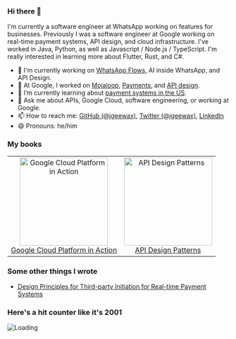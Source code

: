 ### Hi there 👋

I'm currently a software engineer at WhatsApp working on features for businesses.
Previously I was a software engineer at Google working on real-time payment systems, API design, and cloud infrastructure.
I've worked in Java, Python, as well as Javascript / Node.js / TypeScript.
I'm really interested in learning more about Flutter, Rust, and C#.

- 🔭 I'm currently working on [WhatsApp Flows][Flows], AI inside WhatsApp, and API Design.
- 🔭 At Google, I worked on [Mojaloop][], [Payments][Payments], and [API design][aip].
- 🌱 I’m currently learning about [payment systems in the US](https://www.amazon.com/Payments-Systems-U-S-Third-Professional-ebook/dp/B074PB7T1K).
- 💬 Ask me about APIs, Google Cloud, software engineering, or working at Google.
- 📫 How to reach me: [GitHub (@jgeewax)][github], [Twitter (@jgeewax)][twitter], [LinkedIn][linkedin]
- 😄 Pronouns: he/him

### My books

<table><tr>
  <td style="text-align: center;">
    <a href="https://gcpia.com">
      <img align="center" width="200" src="https://i.imgur.com/BZrKUYx.png" alt="Google Cloud Platform in Action" />
      <br />
      Google Cloud Platform in Action
    </a>
  </td>
  <td style="text-align: center;">
    <a href="https://apidesignbook.com">
      <img align="center" width="200" src="https://i.imgur.com/9zeXFvF.png" alt="API Design Patterns" />
      <br />
      API Design Patterns
    </a>
  </td>
</tr></table>

### Some other things I wrote

- [Design Principles for Third-party Initiation for Real-time Payment Systems][rtp-whitepaper]

### Here's a hit counter like it's 2001

<img align="left" src = "https://profile-counter.glitch.me/jgeewax/count.svg" alt ="Loading">

[Mojaloop]: https://mojaloop.io
[aip]: https://aip.dev
[Payments]: https://developers.google.com/pay
[github]: https://github.com/jgeewax
[twitter]: https://twitter.com/jgeewax
[linkedin]: https://linkedin.com/in/jgeewax
[rtp-whitepaper]: https://research.google/pubs/pub50087/
[Flows]: https://business.whatsapp.com/products/whatsapp-flows
